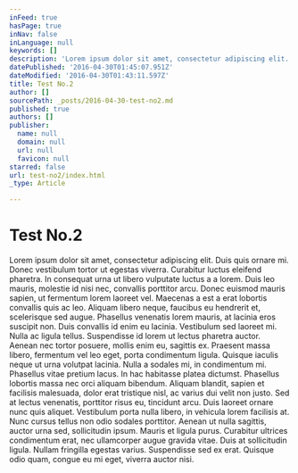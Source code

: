 ```yaml
---
inFeed: true
hasPage: true
inNav: false
inLanguage: null
keywords: []
description: 'Lorem ipsum dolor sit amet, consectetur adipiscing elit. Duis quis ornare mi. Donec vestibulum tortor ut egestas viverra. Curabitur luctus eleifend pharetra. In consequat urna ut libero vulputate luctus a a lorem. Duis leo mauris, molestie id nisi nec, convallis porttitor arcu. Donec euismod mauris sapien, ut fermentum lorem laoreet vel. Maecenas a est a erat lobortis convallis quis ac leo. Aliquam libero neque, faucibus eu hendrerit et, scelerisque sed augue. Phasellus venenatis lorem mauris, at lacinia eros suscipit non. Duis convallis id enim eu lacinia. Vestibulum sed laoreet mi. Nulla ac ligula tellus. Suspendisse id lorem ut lectus pharetra auctor. Aenean nec tortor posuere, mollis enim eu, sagittis ex. Praesent massa libero, fermentum vel leo eget, porta condimentum ligula. Quisque iaculis neque ut urna volutpat lacinia. Nulla a sodales mi, in condimentum mi. Phasellus vitae pretium lacus. In hac habitasse platea dictumst. Phasellus lobortis massa nec orci aliquam bibendum. Aliquam blandit, sapien et facilisis malesuada, dolor erat tristique nisl, ac varius dui velit non justo. Sed at lectus venenatis, porttitor risus eu, tincidunt arcu. Duis laoreet ornare nunc quis aliquet. Vestibulum porta nulla libero, in vehicula lorem facilisis at. Nunc cursus tellus non odio sodales porttitor. Aenean ut nulla sagittis, auctor urna sed, sollicitudin ipsum. Mauris et ligula purus. Curabitur ultrices condimentum erat, nec ullamcorper augue gravida vitae. Duis at sollicitudin ligula. Nullam fringilla egestas varius. Suspendisse sed ex erat. Quisque odio quam, congue eu mi eget, viverra auctor nisi.'
datePublished: '2016-04-30T01:45:07.951Z'
dateModified: '2016-04-30T01:43:11.597Z'
title: Test No.2
author: []
sourcePath: _posts/2016-04-30-test-no2.md
published: true
authors: []
publisher:
  name: null
  domain: null
  url: null
  favicon: null
starred: false
url: test-no2/index.html
_type: Article

---
```

# Test No.2

Lorem ipsum dolor sit amet, consectetur adipiscing elit. Duis quis ornare mi. Donec vestibulum tortor ut egestas viverra. Curabitur luctus eleifend pharetra. In consequat urna ut libero vulputate luctus a a lorem. Duis leo mauris, molestie id nisi nec, convallis porttitor arcu. Donec euismod mauris sapien, ut fermentum lorem laoreet vel. Maecenas a est a erat lobortis convallis quis ac leo. Aliquam libero neque, faucibus eu hendrerit et, scelerisque sed augue. Phasellus venenatis lorem mauris, at lacinia eros suscipit non. Duis convallis id enim eu lacinia. Vestibulum sed laoreet mi. Nulla ac ligula tellus. Suspendisse id lorem ut lectus pharetra auctor. Aenean nec tortor posuere, mollis enim eu, sagittis ex. Praesent massa libero, fermentum vel leo eget, porta condimentum ligula. Quisque iaculis neque ut urna volutpat lacinia. Nulla a sodales mi, in condimentum mi. Phasellus vitae pretium lacus. In hac habitasse platea dictumst. Phasellus lobortis massa nec orci aliquam bibendum. Aliquam blandit, sapien et facilisis malesuada, dolor erat tristique nisl, ac varius dui velit non justo. Sed at lectus venenatis, porttitor risus eu, tincidunt arcu. Duis laoreet ornare nunc quis aliquet. Vestibulum porta nulla libero, in vehicula lorem facilisis at. Nunc cursus tellus non odio sodales porttitor. Aenean ut nulla sagittis, auctor urna sed, sollicitudin ipsum. Mauris et ligula purus. Curabitur ultrices condimentum erat, nec ullamcorper augue gravida vitae. Duis at sollicitudin ligula. Nullam fringilla egestas varius. Suspendisse sed ex erat. Quisque odio quam, congue eu mi eget, viverra auctor nisi.